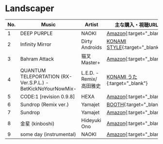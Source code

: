 # Landscaper

| No. | Music  | Artist | 主な購入・視聴URL |
| ------ | ------ | ------ | ------ |
| 1 | DEEP PURPLE                                                 | NAOKI                 | [Amazon](https://www.amazon.co.jp/dp/B01MU7Y8D3){:target="_blank"}                                    |
| 2 | Infinity Mirror                                             | Dirty Androids        | [KONAMI STYLE](https://www.konamistyle.jp/products/detail.php?product_id=109435){:target="_blank"}    |
| 3 | Bahram Attack                                               | 猫叉Master+          | [Amazon](https://www.amazon.co.jp/dp/B01B5B52RI/ref=cm_sw_r_tw_dp_x_iKV9EbRK87MCE){:target="_blank"}  |
| 4 | QUANTUM TELEPORTATION (RX-Ver.S.P.L.) -BetKickNoYourNowMix- | L.E.D. -Remix/高田雅史 | [KONAMI うた](https://uta.573.jp/item/1172719){:target="_blank"}                                      |
| 5 | CODE:1 [revision 0.9.8]                                     | HEXA                  | [Amazon](https://www.amazon.co.jp/dp/B06XXR4BYS/ref=dm_ws_tlw_trk69){:target="_blank"}                |
| 6 | Sundrop (Remix ver.)                                        | Yamajet               | [BOOTH](https://yamajet.booth.pm/items/729503){:target="_blank"}                                      |
| 7 | Sundrop                                                     | Yamajet               | [Amazon](https://www.amazon.co.jp/dp/B01MU7Y8D3){:target="_blank"}                                    |
| 8 | 金星 (kinboshi)                                            | Hideyuki Ono          | [Amazon](https://www.amazon.co.jp/dp/B01MU7Y8D3){:target="_blank"}                                    |
| 9 | some day (instrumental)                                     | NAOKI                 | [Amazon](https://www.amazon.co.jp/dp/B01MU7Y8D3){:target="_blank"}                                    |
